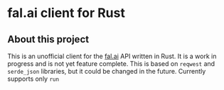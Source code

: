 # fal.ai client for Rust

## About this project

This is an unofficial client for the [fal.ai](https://fal.ai) API written in Rust.
It is a work in progress and is not yet feature complete. This is based on `reqwest` and `serde_json` libraries, but it could be changed in the future. Currently supports only `run`
